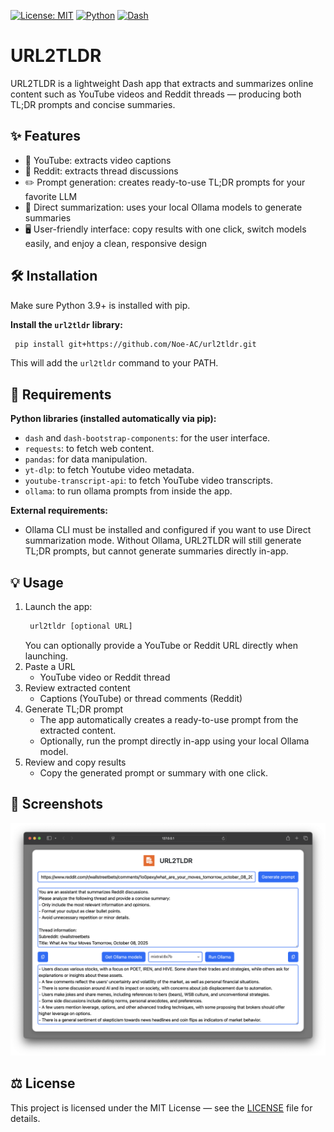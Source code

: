 [![License: MIT](https://img.shields.io/badge/License-MIT-yellow.svg)](./LICENSE)
[![Python](https://img.shields.io/badge/python-3.9%2B-blue.svg)]()
[![Dash](https://img.shields.io/badge/Dash-app-red)]()

# URL2TLDR

URL2TLDR is a lightweight Dash app that extracts and summarizes online content such as YouTube videos and Reddit threads — producing both TL;DR prompts and concise summaries.

## ✨ Features

- 🎥 YouTube: extracts video captions
- 📰 Reddit: extracts thread discussions
- ✏️ Prompt generation: creates ready-to-use TL;DR prompts for your favorite LLM
- 🤖 Direct summarization: uses your local Ollama models to generate summaries
- 🖥️ User-friendly interface: copy results with one click, switch models easily, and enjoy a clean, responsive design

## 🛠️ Installation

Make sure Python 3.9+ is installed with pip.

**Install the `url2tldr` library:**
   ```bash
	pip install git+https://github.com/Noe-AC/url2tldr.git
   ```
This will add the `url2tldr` command to your PATH.

## 🧩 Requirements

**Python libraries (installed automatically via pip):**

- ``dash`` and ``dash-bootstrap-components``: for the user interface.
- ``requests``: to fetch web content.
- ``pandas``: for data manipulation.
- ``yt-dlp``: to fetch Youtube video metadata.
- ``youtube-transcript-api``: to fetch YouTube video transcripts.
- ``ollama``: to run ollama prompts from inside the app.

**External requirements:**

- Ollama CLI must be installed and configured if you want to use Direct summarization mode. Without Ollama, URL2TLDR will still generate TL;DR prompts, but cannot generate summaries directly in-app.

## 💡 Usage

1. Launch the app:
   ```bash
	url2tldr [optional URL]
   ```
    You can optionally provide a YouTube or Reddit URL directly when launching.
2.	Paste a URL
    -	YouTube video or Reddit thread
3.	Review extracted content
    - Captions (YouTube) or thread comments (Reddit)
4.	Generate TL;DR prompt
    - The app automatically creates a ready-to-use prompt from the extracted content.
	- Optionally, run the prompt directly in-app using your local Ollama model.
5.	Review and copy results
    - Copy the generated prompt or summary with one click.


## 📸 Screenshots

![URL2TLDR Screenshot](screenshots/screenshot-v0.1.10.png)

## ⚖️ License

This project is licensed under the MIT License — see the [LICENSE](./LICENSE) file for details.

